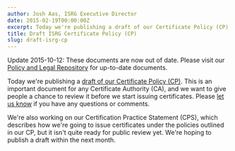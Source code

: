 ```yaml
---
author: Josh Aas, ISRG Executive Director
date: 2015-02-19T00:00:00Z
excerpt: Today we're publishing a draft of our Certificate Policy (CP).
title: Draft ISRG Certificate Policy (CP)
slug: draft-isrg-cp
---
```


Update 2015-10-12: These documents are now out of date. Please visit our <a
href="https://letsencrypt.org/repository/">Policy and Legal Repository</a> for
up-to-date documents.

Today we're publishing a <a href="/documents/ISRG-CP-May-5-2015.pdf">draft of our Certificate Policy (CP)</a>. This is an important document for any Certificate Authority (CA), and we want to give people a chance to review it before we start issuing certificates. Please <a href="https://groups.google.com/a/letsencrypt.org/forum/#!forum/ca-dev">let us know</a> if you have any questions or comments.

We're also working on our Certification Practice Statement (CPS), which describes how we're going to issue certificates under the policies outlined in our CP, but it isn't quite ready for public review yet. We're hoping to publish a draft within the next month.
